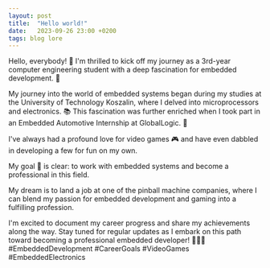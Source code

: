```yaml
---
layout: post
title:  "Hello world!"
date:   2023-09-26 23:00 +0200
tags: blog lore
---
```

Hello, everybody! 👋 I'm thrilled to kick off my journey as a 3rd-year computer engineering student with a deep fascination for embedded development. 🚀

My journey into the world of embedded systems began during my studies at the University of Technology Koszalin, where I delved into microprocessors and electronics. 📚 This fascination was further enriched when I took part in an Embedded Automotive Internship at GlobalLogic. 💼

I've always had a profound love for video games 🎮 and have even dabbled in developing a few for fun on my own.

My goal 🎯 is clear: to work with embedded systems and become a professional in this field.

My dream is to land a job at one of the pinball machine companies, where I can blend my passion for embedded development and gaming into a fulfilling profession.

I'm excited to document my career progress and share my achievements along the way. Stay tuned for regular updates as I embark on this path toward becoming a professional embedded developer! 🧑🏼‍💻 #EmbeddedDevelopment #CareerGoals #VideoGames #EmbeddedElectronics